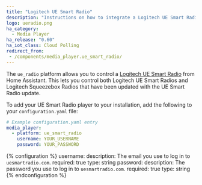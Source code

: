 ```yaml
---
title: "Logitech UE Smart Radio"
description: "Instructions on how to integrate a Logitech UE Smart Radio player into Home Assistant."
logo: ueradio.png
ha_category:
  - Media Player
ha_release: "0.60"
ha_iot_class: Cloud Polling
redirect_from:
 - /components/media_player.ue_smart_radio/
---
```



The `ue_radio` platform allows you to control a [Logitech UE Smart Radio](https://www.uesmartradio.com) from Home Assistant. This lets you control both Logitech UE Smart Radios and Logitech Squeezebox Radios that have been updated with the UE Smart Radio update.

To add your UE Smart Radio player to your installation, add the following to your `configuration.yaml` file:

```yaml
# Example configuration.yaml entry
media_player:
  - platform: ue_smart_radio
    username: YOUR_USERNAME
    password: YOUR_PASSWORD
```

{% configuration %}
username:
  description: The email you use to log in to `uesmartradio.com`.
  required: true
  type: string
password:
  description: The password you use to log in to `uesmartradio.com`.
  required: true
  type: string
{% endconfiguration %}
